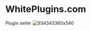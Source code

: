 # WhitePlugins.com
Plugin seller
![934343360x540](https://user-images.githubusercontent.com/38230414/164979000-54c3def4-0e33-40eb-9b87-bbc5b7880ee5.png)
